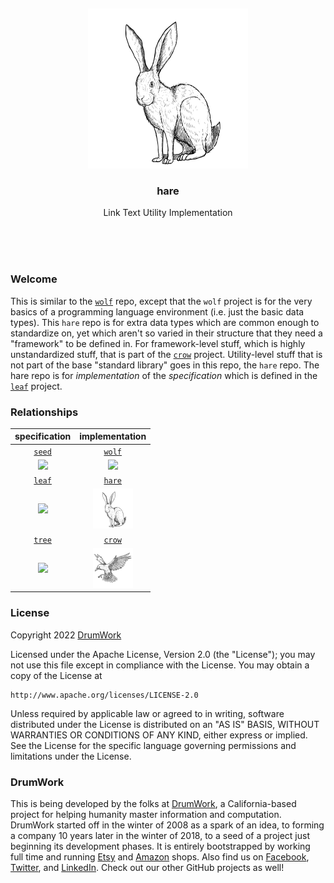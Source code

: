
<br/>
<br/>
<br/>
<br/>
<br/>
<br/>
<br/>

<p align='center'>
  <img src='https://github.com/drumworkteam/hare/blob/make/view/view.svg?raw=true' height='256'>
</p>

<h3 align='center'>hare</h3>
<p align='center'>
  Link Text Utility Implementation
</p>

<br/>
<br/>
<br/>

### Welcome

This is similar to the [`wolf`](https://github.com/drumworkteam/wolf) repo, except that the `wolf` project is for the very basics of a programming language environment (i.e. just the basic data types). This `hare` repo is for extra data types which are common enough to standardize on, yet which aren't so varied in their structure that they need a "framework" to be defined in. For framework-level stuff, which is highly unstandardized stuff, that is part of the [`crow`](https://github.com/drumworkteam/crow) project. Utility-level stuff that is not part of the base "standard library" goes in this repo, the `hare` repo. The hare repo is for _implementation_ of the _specification_ which is defined in the [`leaf`](https://github.com/drumworkteam/leaf) project.

### Relationships

| specification | implementation |
|:----:|:----:|
| [`seed`](https://github.com/drumworkteam/seed) | [`wolf`](https://github.com/drumworkteam/wolf) |
| <a href="https://github.com/drumworkteam/seed"><img src='https://github.com/drumworkteam/seed/blob/make/view/view.svg?raw=true' height='64'></a> | <a href="https://github.com/drumworkteam/wolf"><img src='https://github.com/drumworkteam/wolf/blob/make/view/view.svg?raw=true' height='64'></a> |
| [`leaf`](https://github.com/drumworkteam/leaf) | [`hare`](https://github.com/drumworkteam/hare) |
| <a href="https://github.com/drumworkteam/leaf"><img src='https://github.com/drumworkteam/leaf/blob/make/view/view.svg?raw=true' height='64'></a> | <a href="https://github.com/drumworkteam/hare"><img src='https://github.com/drumworkteam/hare/blob/make/view/view.svg?raw=true' height='64'></a> |
| [`tree`](https://github.com/drumworkteam/tree) | [`crow`](https://github.com/drumworkteam/crow) |
| <a href="https://github.com/drumworkteam/tree"><img src='https://github.com/drumworkteam/tree/blob/make/view/view.svg?raw=true' height='64'></a> | <a href="https://github.com/drumworkteam/crow"><img src='https://github.com/drumworkteam/crow/blob/make/view/view.svg?raw=true' height='64'></a> |

### License

Copyright 2022 <a href='https://drum.work'>DrumWork</a>

Licensed under the Apache License, Version 2.0 (the "License");
you may not use this file except in compliance with the License.
You may obtain a copy of the License at

    http://www.apache.org/licenses/LICENSE-2.0

Unless required by applicable law or agreed to in writing, software
distributed under the License is distributed on an "AS IS" BASIS,
WITHOUT WARRANTIES OR CONDITIONS OF ANY KIND, either express or implied.
See the License for the specific language governing permissions and
limitations under the License.

### DrumWork

This is being developed by the folks at [DrumWork](https://drum.work), a California-based project for helping humanity master information and computation. DrumWork started off in the winter of 2008 as a spark of an idea, to forming a company 10 years later in the winter of 2018, to a seed of a project just beginning its development phases. It is entirely bootstrapped by working full time and running [Etsy](https://etsy.com/shop/mountbuild) and [Amazon](https://www.amazon.com/s?rh=p_27%3AMount+Build) shops. Also find us on [Facebook](https://www.facebook.com/drumworkteam), [Twitter](https://twitter.com/drumworkteam), and [LinkedIn](https://www.linkedin.com/company/drumworkteam). Check out our other GitHub projects as well!
